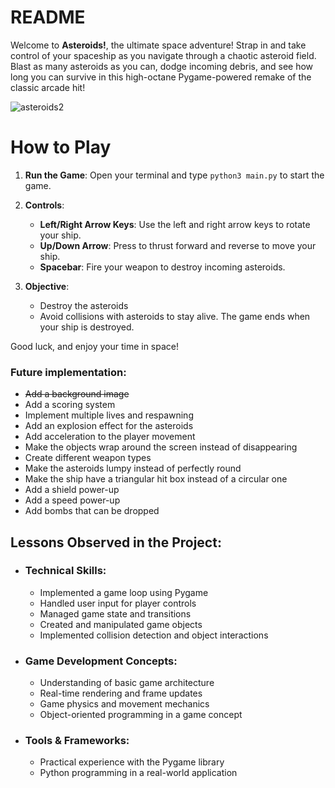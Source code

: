 # README

Welcome to **Asteroids!**, the ultimate space adventure! Strap in and take control of your spaceship as you navigate through a chaotic asteroid field. Blast as many asteroids as you can, dodge incoming debris, and see how long you can survive in this high-octane Pygame-powered remake of the classic arcade hit!

![asteroids2](https://github.com/user-attachments/assets/e8e26d70-6d19-4860-9d1f-ba542ccc85c1)

# How to Play

1. **Run the Game**: Open your terminal and type `python3 main.py` to start the game.
   
2. **Controls**:
   - **Left/Right Arrow Keys**: Use the left and right arrow keys to rotate your ship.
   - **Up/Down Arrow**: Press to thrust forward and reverse to move your ship.
   - **Spacebar**: Fire your weapon to destroy incoming asteroids.

3. **Objective**: 
   - Destroy the asteroids
   - Avoid collisions with asteroids to stay alive. The game ends when your ship is destroyed.

Good luck, and enjoy your time in space!

### Future implementation:
   - <s>Add a background image</s>
   - Add a scoring system
   - Implement multiple lives and respawning
   - Add an explosion effect for the asteroids
   - Add acceleration to the player movement
   - Make the objects wrap around the screen instead of disappearing
   - Create different weapon types
   - Make the asteroids lumpy instead of perfectly round
   - Make the ship have a triangular hit box instead of a circular one
   - Add a shield power-up
   - Add a speed power-up
   - Add bombs that can be dropped
     
## Lessons Observed in the Project:
   - ### Technical Skills:
      - Implemented a game loop using Pygame
      - Handled user input for player controls
      - Managed game state and transitions
      - Created and manipulated game objects
      - Implemented collision detection and object interactions

   - ### Game Development Concepts:
      - Understanding of basic game architecture
      - Real-time rendering and frame updates
      - Game physics and movement mechanics
      - Object-oriented programming in a game concept

   - ### Tools & Frameworks:
      - Practical experience with the Pygame library
      - Python programming in a real-world application
